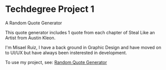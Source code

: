 # Techdegree Project 1

A Random Quote Generator

This quote generator includes 1 quote from each chapter of Steal Like an Artist from Austin Kleon.

I'm Misael Ruiz, I have a back ground in Graphic Design and have moved on to UI/UX but have always been insterested in development.

To use my project, see: <a href="https://misaruiz.github.io/techdegree-project-1/" target="_blank">Random Quote Generator</a>
